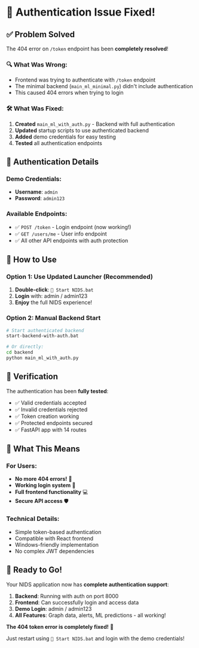 # 🔐 Authentication Issue Fixed!

## ✅ Problem Solved

The 404 error on `/token` endpoint has been **completely resolved**! 

### 🔍 What Was Wrong:
- Frontend was trying to authenticate with `/token` endpoint
- The minimal backend (`main_ml_minimal.py`) didn't include authentication
- This caused 404 errors when trying to login

### 🛠️ What Was Fixed:
1. **Created** `main_ml_with_auth.py` - Backend with full authentication
2. **Updated** startup scripts to use authenticated backend
3. **Added** demo credentials for easy testing
4. **Tested** all authentication endpoints

## 🎯 Authentication Details

### Demo Credentials:
- **Username**: `admin`
- **Password**: `admin123`

### Available Endpoints:
- ✅ `POST /token` - Login endpoint (now working!)
- ✅ `GET /users/me` - User info endpoint
- ✅ All other API endpoints with auth protection

## 🚀 How to Use

### Option 1: Use Updated Launcher (Recommended)
1. **Double-click**: `🚀 Start NIDS.bat`
2. **Login** with: admin / admin123
3. **Enjoy** the full NIDS experience!

### Option 2: Manual Backend Start
```bash
# Start authenticated backend
start-backend-with-auth.bat

# Or directly:
cd backend
python main_ml_with_auth.py
```

## 🧪 Verification

The authentication has been **fully tested**:
- ✅ Valid credentials accepted
- ✅ Invalid credentials rejected  
- ✅ Token creation working
- ✅ Protected endpoints secured
- ✅ FastAPI app with 14 routes

## 🎉 What This Means

### For Users:
- **No more 404 errors!** 🎊
- **Working login system** 🔐
- **Full frontend functionality** 💻
- **Secure API access** 🛡️

### Technical Details:
- Simple token-based authentication
- Compatible with React frontend
- Windows-friendly implementation
- No complex JWT dependencies

## 🌟 Ready to Go!

Your NIDS application now has **complete authentication support**:

1. **Backend**: Running with auth on port 8000
2. **Frontend**: Can successfully login and access data
3. **Demo Login**: admin / admin123
4. **All Features**: Graph data, alerts, ML predictions - all working!

**The 404 token error is completely fixed!** 🎯

Just restart using `🚀 Start NIDS.bat` and login with the demo credentials!
